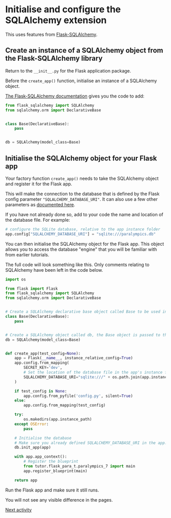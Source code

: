 # Initialise and configure the SQLAlchemy extension

This uses features from [Flask-SQLAlchemy](https://flask-sqlalchemy.readthedocs.io/en/stable/quickstart/#quick-start).

## Create an instance of a SQLAlchemy object from the Flask-SQLAlchemy library

Return to the `__init__.py` for the Flask application package.

Before the `create_app()` function, initialise an instance of a SQLAlchemy object.

[The Flask-SQLAlchemy documentation](https://flask-sqlalchemy.readthedocs.io/en/stable/quickstart/#initialize-the-extension)
gives you the code to add:

```python
from flask_sqlalchemy import SQLAlchemy
from sqlalchemy.orm import DeclarativeBase


class Base(DeclarativeBase):
    pass


db = SQLAlchemy(model_class=Base)
```

## Initialise the SQLAlchemy object for your Flask app

Your factory function `create_app()` needs to take the SQLAlchemy object and register it for the Flask app.

This will make the connection to the database that is defined by the Flask config parameter `"SQLALCHEMY_DATABASE_URI"`.
It can also use a few other parameters
as [documented here](https://flask-sqlalchemy.readthedocs.io/en/stable/api/#flask_sqlalchemy.SQLAlchemy.init_app).

If you have not already done so, add to your code the name and location of the database file. For example:

```python
# configure the SQLite database, relative to the app instance folder
app.config["SQLALCHEMY_DATABASE_URI"] = "sqlite:///paralympics.db"
```

You can then initialise the SQLAlchemy object for the Flask app. This object allows you to access the database "engine"
that you will be familiar with from earlier tutorials.

The full code will look something like this. Only comments relating to SQLAlchemy have been left in the code below.

```python  
import os

from flask import Flask
from flask_sqlalchemy import SQLAlchemy
from sqlalchemy.orm import DeclarativeBase


# Create a SQLAlchemy declarative base object called Base to be used in the models (Python classes)
class Base(DeclarativeBase):
    pass


# Create a SQLAlchemy object called db, the Base object is passed to the SQLAlchemy object
db = SQLAlchemy(model_class=Base)


def create_app(test_config=None):
    app = Flask(__name__, instance_relative_config=True)
    app.config.from_mapping(
        SECRET_KEY='dev',
        # Set the location of the database file in the app's instance folder
        SQLALCHEMY_DATABASE_URI="sqlite:///" + os.path.join(app.instance_path, 'paralympics.db'),
    )

    if test_config is None:
        app.config.from_pyfile('config.py', silent=True)
    else:
        app.config.from_mapping(test_config)

    try:
        os.makedirs(app.instance_path)
    except OSError:
        pass

    # Initialise the database
    # Make sure you already defined SQLALCHEMY_DATABASE_URI in the app.config
    db.init_app(app)

    with app.app_context():
        # Register the blueprint
        from tutor.flask_para_t.paralympics_7 import main
        app.register_blueprint(main)

    return app
```

Run the Flask app and make sure it still runs.

You will not see any visible difference in the pages.

[Next activity](7-3-classes-models.md)